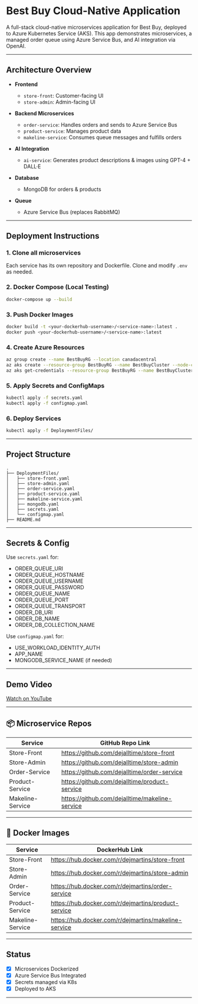 # Best Buy Cloud-Native Application

A full-stack cloud-native microservices application for Best Buy, deployed to Azure Kubernetes Service (AKS). This app demonstrates microservices, a managed order queue using Azure Service Bus, and AI integration via OpenAI.

---

## Architecture Overview

- **Frontend**
  - `store-front`: Customer-facing UI
  - `store-admin`: Admin-facing UI

- **Backend Microservices**
  - `order-service`: Handles orders and sends to Azure Service Bus
  - `product-service`: Manages product data
  - `makeline-service`: Consumes queue messages and fulfills orders

- **AI Integration**
  - `ai-service`: Generates product descriptions & images using GPT-4 + DALL·E

- **Database**
  - MongoDB for orders & products

- **Queue**
  - Azure Service Bus (replaces RabbitMQ)

---

## Deployment Instructions

### 1. Clone all microservices
Each service has its own repository and Dockerfile. Clone and modify `.env` as needed.

### 2. Docker Compose (Local Testing)

```bash
docker-compose up --build
```

### 3. Push Docker Images

```bash
docker build -t <your-dockerhub-username>/<service-name>:latest .
docker push <your-dockerhub-username>/<service-name>:latest
```

### 4. Create Azure Resources

```bash
az group create --name BestBuyRG --location canadacentral
az aks create --resource-group BestBuyRG --name BestBuyCluster --node-count 2 --enable-addons monitoring --generate-ssh-keys
az aks get-credentials --resource-group BestBuyRG --name BestBuyCluster
```

### 5. Apply Secrets and ConfigMaps

```bash
kubectl apply -f secrets.yaml
kubectl apply -f configmap.yaml
```

### 6. Deploy Services

```bash
kubectl apply -f DeploymentFiles/
```

---

## Project Structure

```
.
├── DeploymentFiles/
│   ├── store-front.yaml
│   ├── store-admin.yaml
│   ├── order-service.yaml
│   ├── product-service.yaml
│   ├── makeline-service.yaml
│   ├── mongodb.yaml
│   ├── secrets.yaml
│   └── configmap.yaml
├── README.md
```

---

## Secrets & Config

Use `secrets.yaml` for:

- ORDER_QUEUE_URI
- ORDER_QUEUE_HOSTNAME
- ORDER_QUEUE_USERNAME
- ORDER_QUEUE_PASSWORD
- ORDER_QUEUE_NAME
- ORDER_QUEUE_PORT
- ORDER_QUEUE_TRANSPORT
- ORDER_DB_URI
- ORDER_DB_NAME
- ORDER_DB_COLLECTION_NAME

Use `configmap.yaml` for:

- USE_WORKLOAD_IDENTITY_AUTH
- APP_NAME
- MONGODB_SERVICE_NAME (if needed)

---

## Demo Video

[Watch on YouTube](https://youtube.com/your-demo-link)

---

## 📦 Microservice Repos

| Service          | GitHub Repo Link                          |
|------------------|--------------------------------------------|
| Store-Front      | https://github.com/dejalltime/store-front        |
| Store-Admin      | https://github.com/dejalltime/store-admin        |
| Order-Service    | https://github.com/dejalltime/order-service      |
| Product-Service  | https://github.com/dejalltime/product-service    |
| Makeline-Service | https://github.com/dejalltime/makeline-service   |

---

## 🐳 Docker Images

| Service          | DockerHub Link                              |
|------------------|----------------------------------------------|
| Store-Front      | https://hub.docker.com/r/dejmartins/store-front    |
| Store-Admin      | https://hub.docker.com/r/dejmartins/store-admin    |
| Order-Service    | https://hub.docker.com/r/dejmartins/order-service  |
| Product-Service  | https://hub.docker.com/r/dejmartins/product-service |
| Makeline-Service | https://hub.docker.com/r/dejmartins/makeline-service |

---

## Status

- [x] Microservices Dockerized
- [x] Azure Service Bus Integrated
- [x] Secrets managed via K8s
- [x] Deployed to AKS

---